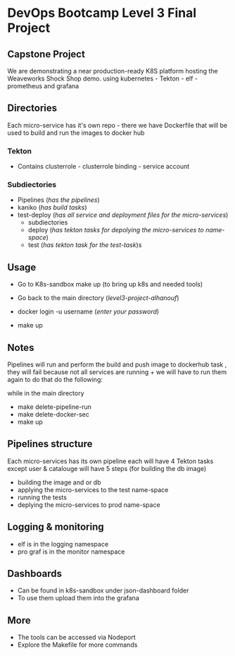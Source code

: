 # DevOps Bootcamp Level 3 Final Project

## Capstone Project

We are demonstrating a near production-ready K8S platform hosting the Weaveworks Shock Shop demo. using kubernetes - Tekton - elf - prometheus and grafana

## Directories 
Each micro-service has it's own repo - there we have Dockerfile that will be used to build and run the images to docker hub

### Tekton 
- Contains clusterrole - clusterrole binding - service account

### Subdiectories
- Pipelines (*has the pipelines*)
- kaniko (*has build tasks*)
- test-deploy (*has all service and deployment files for the micro-services*)
	- subdiectories
	- deploy (*has tekton tasks for depolying the micro-services to name-space*)
	- test (*has tekton task for the test-task*)s
## Usage
- Go to K8s-sandbox make up (to bring up k8s and needed tools)

- Go back to the main directory (*level3-project-alhanouf*)
- docker login -u username (*enter your password*)
- make up

## Notes
Pipelines will run and perform the build and push image to dockerhub task , they will fail because not all services are running + we will have to run them again to do that do the following:

while in the main directory 
- make delete-pipeline-run 
- make delete-docker-sec
- make up 

## Pipelines structure 

Each micro-services has its own pipeline each will have 4 Tekton tasks except user & catalouge will have 5 steps (for building the db image)
- building the image and or db
- applying the micro-services to the test name-space 
- running the tests
- deplying the micro-services to prod name-space

## Logging & monitoring 
- elf is in the logging namespace
- pro graf is in the monitor namespace 
## Dashboards
- Can be found in k8s-sandbox under json-dashboard folder
- To use them upload them into the grafana
## More
 
- The tools can be accessed via Nodeport
- Explore the Makefile for more commands 

